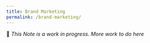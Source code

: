 ```yaml
---
title: Brand Marketing
permalink: /brand-marketing/
---
```


🚧 _This Note is a work in progress. More work to do here_